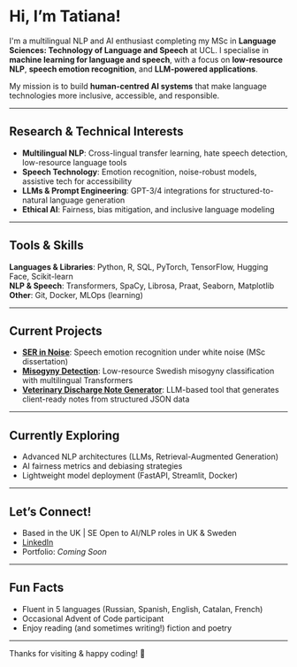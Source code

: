 # Hi, I’m Tatiana!

I'm a multilingual NLP and AI enthusiast completing my MSc in **Language Sciences: Technology of Language and Speech** at UCL. I specialise in **machine learning for language and speech**, with a focus on **low-resource NLP**, **speech emotion recognition**, and **LLM-powered applications**.

My mission is to build **human-centred AI systems** that make language technologies more inclusive, accessible, and responsible.

---

## Research & Technical Interests
- **Multilingual NLP**: Cross-lingual transfer learning, hate speech detection, low-resource language tools  
- **Speech Technology**: Emotion recognition, noise-robust models, assistive tech for accessibility  
- **LLMs & Prompt Engineering**: GPT-3/4 integrations for structured-to-natural language generation  
- **Ethical AI**: Fairness, bias mitigation, and inclusive language modeling  

---

## Tools & Skills
**Languages & Libraries**: Python, R, SQL, PyTorch, TensorFlow, Hugging Face, Scikit-learn  
**NLP & Speech**: Transformers, SpaCy, Librosa, Praat, Seaborn, Matplotlib  
**Other**: Git, Docker, MLOps (learning)

---

## Current Projects
- **[SER in Noise](https://github.com/kanincityy/ser_in_noise)**: Speech emotion recognition under white noise (MSc dissertation)  
- **[Misogyny Detection](https://github.com/kanincityy/hate_speech_detection_transformers)**: Low-resource Swedish misogyny classification with multilingual Transformers 
- **[Veterinary Discharge Note Generator](https://github.com/kanincityy/vet_discharge_note_generator)**: LLM-based tool that generates client-ready notes from structured JSON data

---

## Currently Exploring
- Advanced NLP architectures (LLMs, Retrieval-Augmented Generation)  
- AI fairness metrics and debiasing strategies  
- Lightweight model deployment (FastAPI, Streamlit, Docker)

---

## Let’s Connect!
- Based in the UK | SE Open to AI/NLP roles in UK & Sweden
- [LinkedIn](https://www.linkedin.com/in/tatiana-limonova/)
- Portfolio: *Coming Soon*

---

## Fun Facts
- Fluent in 5 languages (Russian, Spanish, English, Catalan, French)  
- Occasional Advent of Code participant 
- Enjoy reading (and sometimes writing!) fiction and poetry

---

Thanks for visiting & happy coding! 🐇  
<!---
kanincityy/kanincityy is a ✨ special ✨ repository because its `README.md` (this file) appears on your GitHub profile.
You can click the Preview link to take a look at your changes.
--->

